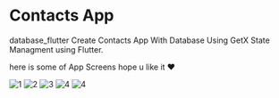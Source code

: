 # Contacts App
database_flutter
Create Contacts App With Database Using GetX State Managment using Flutter.


here is some of App Screens hope u like it ❤



![1](https://user-images.githubusercontent.com/109550336/236307646-5d10217a-8910-4fef-902f-6e6d62ff543d.png)
![2](https://user-images.githubusercontent.com/109550336/236307678-dbbd487e-75cb-4a26-a37b-b555c335f9e5.png)
![3](https://user-images.githubusercontent.com/109550336/236307710-48fc99bd-dc91-49e8-9b2f-66729ae06cdf.png)
![4](https://user-images.githubusercontent.com/109550336/236307731-1fedb59f-fea4-4a3d-8966-81c1a83e03e5.png)
![4](https://user-images.githubusercontent.com/109550336/236316247-f0227a2a-2a1a-468b-97f9-a4fb0d2818d0.png)
